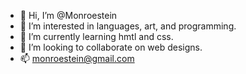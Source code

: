 - 👋 Hi, I’m @Monroestein
- 👀 I’m interested in languages, art, and programming.
- 🌱 I’m currently learning hmtl and css.
- 💞️ I’m looking to collaborate on web designs.
- 📫 monroestein@gmail.com

<!---
Monroestein/Monroestein is a ✨ special ✨ repository because its `README.md` (this file) appears on your GitHub profile.
You can click the Preview link to take a look at your changes.
--->
